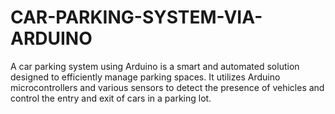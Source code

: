 # CAR-PARKING-SYSTEM-VIA-ARDUINO
A car parking system using Arduino is a smart and automated solution designed to efficiently manage parking spaces. It utilizes Arduino microcontrollers and various sensors to detect the presence of vehicles and control the entry and exit of cars in a parking lot. 
